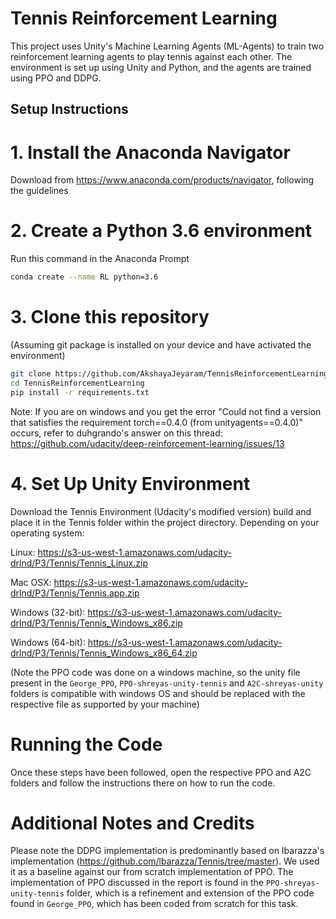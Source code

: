 # Tennis Reinforcement Learning

This project uses Unity's Machine Learning Agents (ML-Agents) to train two reinforcement learning agents to play tennis against each other. The environment is set up using Unity and Python, and the agents are trained using PPO and DDPG.

## Setup Instructions

# 1. Install the Anaconda Navigator
Download from https://www.anaconda.com/products/navigator, following the guidelines

# 2. Create a Python 3.6 environment
Run this command in the Anaconda Prompt 
```bash
conda create --name RL python=3.6
```

# 3. Clone this repository
(Assuming git package is installed on your device and have activated the environment)
```bash
git clone https://github.com/AkshayaJeyaram/TennisReinforcementLearning.git
cd TennisReinforcementLearning
pip install -r requirements.txt
```

Note: If you are on windows and you get the error "Could not find a version that satisfies the requirement torch==0.4.0 (from unityagents==0.4.0)" occurs, refer to duhgrando's answer on this thread:
https://github.com/udacity/deep-reinforcement-learning/issues/13

# 4. Set Up Unity Environment

Download the Tennis Environment (Udacity's modified version) build and place it in the Tennis folder within the project directory. Depending on your operating system:

Linux: https://s3-us-west-1.amazonaws.com/udacity-drlnd/P3/Tennis/Tennis_Linux.zip

Mac OSX: https://s3-us-west-1.amazonaws.com/udacity-drlnd/P3/Tennis/Tennis.app.zip

Windows (32-bit): https://s3-us-west-1.amazonaws.com/udacity-drlnd/P3/Tennis/Tennis_Windows_x86.zip

Windows (64-bit): https://s3-us-west-1.amazonaws.com/udacity-drlnd/P3/Tennis/Tennis_Windows_x86_64.zip

(Note the PPO code was done on a windows machine, so the unity file present in the ```George_PPO```, ```PPO-shreyas-unity-tennis``` and ```A2C-shreyas-unity``` folders is compatible with windows OS and should be replaced with the respective file as supported by your machine)

# Running the Code
Once these steps have been followed, open the respective PPO and A2C folders and follow the instructions there on how to run the code.

# Additional Notes and Credits
Please note the DDPG implementation is predominantly based on Ibarazza's implementation (https://github.com/lbarazza/Tennis/tree/master). We used it as a baseline against our from scratch implementation of PPO. The implementation of PPO discussed in the report is found in the ```PPO-shreyas-unity-tennis``` folder, which is a refinement and extension of the PPO code found in ```George_PPO```, which has been coded from scratch for this task.

